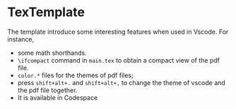# TexTemplate

The template introduce some interesting features when used in Vscode. For instance, 
- some math shorthands.
- `\ifcompact` command in `main.tex` to obtain a compact view of the pdf file.
- `color.*` files for the themes of pdf files;
- press `shift+alt+.` and `shift+alt+,` to change the theme of vscode and the pdf file together.
- It is available in Codespace
